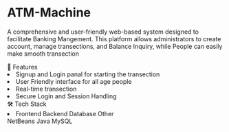 # ATM-Machine
A comprehensive and user-friendly web-based system designed to facilitate Banking Mangement. This platform allows administrators to create account, manage transections, and Balance Inquiry, while People can easily make smooth transection

<div>🚀 Features
<li>Signup and Login panal for starting the transection</li>
<li> User Friendly interface for all age people </li> 
<li>Real-time transection</li>
<li>Secure Login and Session Handling </li>
</div>

<div>🛠️ Tech Stack
<li>
Frontend	Backend	Database	Other
</li>NetBeans </li>
</li>Java</li>
</li>MySQL</li>
</div>

